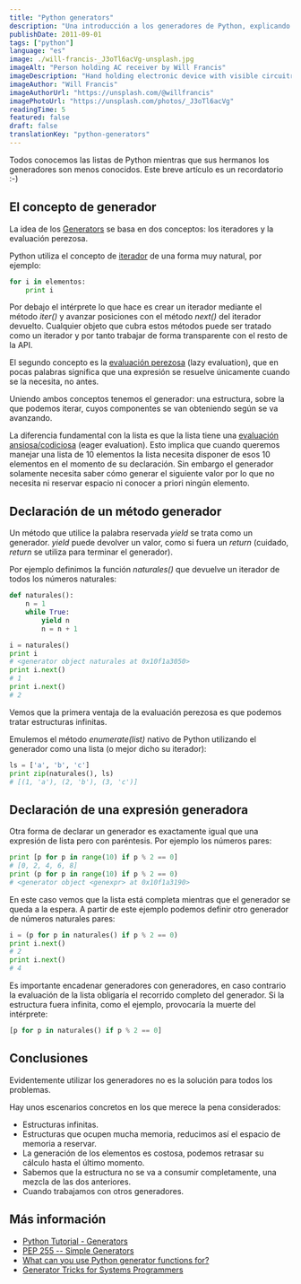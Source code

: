 ```yaml
---
title: "Python generators"
description: "Una introducción a los generadores de Python, explicando sus conceptos fundamentales: iteradores y evaluación perezosa."
publishDate: 2011-09-01
tags: ["python"]
language: "es"
image: ./will-francis-_J3oTl6acVg-unsplash.jpg
imageAlt: "Person holding AC receiver by Will Francis"
imageDescription: "Hand holding electronic device with visible circuitry and components, illustrating the internal mechanisms and lazy evaluation concepts that power Python generators"
imageAuthor: "Will Francis"
imageAuthorUrl: "https://unsplash.com/@willfrancis"
imagePhotoUrl: "https://unsplash.com/photos/_J3oTl6acVg"
readingTime: 5
featured: false
draft: false
translationKey: "python-generators"
---
```


Todos conocemos las listas de Python mientras que sus hermanos los
generadores son menos conocidos. Este breve artículo es un recordatorio
:-)

El concepto de generador
------------------------

La idea de los
[Generators](http://docs.python.org/tutorial/classes.html#generators) se
basa en dos conceptos: los iteradores y la evaluación perezosa.

Python utiliza el concepto de
[iterador](http://docs.python.org/tutorial/classes.html#iterators) de
una forma muy natural, por ejemplo:

~~~ python
for i in elementos:
    print i
~~~

Por debajo el intérprete lo que hace es crear un iterador mediante el
método *iter()* y avanzar posiciones con el método *next()* del iterador
devuelto. Cualquier objeto que cubra estos métodos puede ser tratado
como un iterador y por tanto trabajar de forma transparente con el resto
de la API.

El segundo concepto es la [evaluación
perezosa](http://en.wikipedia.org/wiki/Lazy_evaluation) (lazy
evaluation), que en pocas palabras significa que una expresión se
resuelve únicamente cuando se la necesita, no antes.

Uniendo ambos conceptos tenemos el generador: una estructura, sobre la
que podemos iterar, cuyos componentes se van obteniendo según se va
avanzando.

La diferencia fundamental con la lista es que la lista tiene una
[evaluación
ansiosa/codiciosa](http://en.wikipedia.org/wiki/Eager_evaluation) (eager
evaluation). Esto implica que cuando queremos manejar una lista de 10
elementos la lista necesita disponer de esos 10 elementos en el momento
de su declaración. Sin embargo el generador solamente necesita saber
cómo generar el siguiente valor por lo que no necesita ni reservar
espacio ni conocer a priori ningún elemento.

Declaración de un método generador
----------------------------------

Un método que utilice la palabra reservada *yield* se trata como un
generador. *yield* puede devolver un valor, como si fuera un *return*
(cuidado, *return* se utiliza para terminar el generador).

Por ejemplo definimos la función *naturales()* que devuelve un iterador
de todos los números naturales:

~~~ python
def naturales():
    n = 1
    while True:
        yield n
        n = n + 1

i = naturales()
print i
# <generator object naturales at 0x10f1a3050>
print i.next()
# 1
print i.next()
# 2
~~~

Vemos que la primera ventaja de la evaluación perezosa es que podemos
tratar estructuras infinitas.

Emulemos el método *enumerate(list)* nativo de Python utilizando el
generador como una lista (o mejor dicho su iterador):

~~~ python
ls = ['a', 'b', 'c']
print zip(naturales(), ls)
# [(1, 'a'), (2, 'b'), (3, 'c')]
~~~

Declaración de una expresión generadora
---------------------------------------

Otra forma de declarar un generador es exactamente igual que una
expresión de lista pero con paréntesis. Por ejemplo los números pares:

~~~ python
print [p for p in range(10) if p % 2 == 0]
# [0, 2, 4, 6, 8]
print (p for p in range(10) if p % 2 == 0)
# <generator object <genexpr> at 0x10f1a3190>
~~~

En este caso vemos que la lista está completa mientras que el generador
se queda a la espera. A partir de este ejemplo podemos definir otro
generador de números naturales pares:

~~~ python
i = (p for p in naturales() if p % 2 == 0)
print i.next()
# 2
print i.next()
# 4
~~~

Es importante encadenar generadores con generadores, en caso contrario
la evaluación de la lista obligaría el recorrido completo del generador.
Si la estructura fuera infinita, como el ejemplo, provocaría la muerte
del intérprete:

~~~ python
[p for p in naturales() if p % 2 == 0]
~~~

Conclusiones
------------

Evidentemente utilizar los generadores no es la solución para todos los
problemas.

Hay unos escenarios concretos en los que merece la pena considerados:

-   Estructuras infinitas.
-   Estructuras que ocupen mucha memoria, reducimos así el espacio de
    memoria a reservar.
-   La generación de los elementos es costosa, podemos retrasar su
    cálculo hasta el último momento.
-   Sabemos que la estructura no se va a consumir completamente, una
    mezcla de las dos anteriores.
-   Cuando trabajamos con otros generadores.

Más información
---------------

-   [Python Tutorial -
    Generators](http://docs.python.org/tutorial/classes.html#generators)
-   [PEP 255 -- Simple
    Generators](http://www.python.org/dev/peps/pep-0255/)
-   [What can you use Python generator functions
    for?](http://stackoverflow.com/questions/102535/what-can-you-use-python-generator-functions-for)
-   [Generator Tricks for Systems
    Programmers](http://www.dabeaz.com/generators/)

